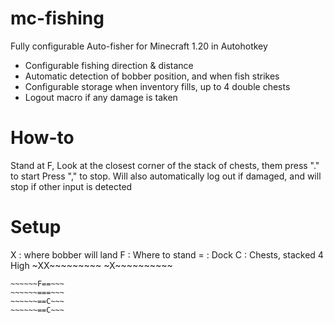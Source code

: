 # mc-fishing
Fully configurable Auto-fisher for Minecraft 1.20 in Autohotkey
- Configurable fishing direction & distance
- Automatic detection of bobber position, and when fish strikes
- Configurable storage when inventory fills, up to 4 double chests
- Logout macro if any damage is taken

# How-to
Stand at F, Look at the closest corner of the stack of chests, them press "." to start
Press "," to stop. Will also automatically log out if damaged, and will stop if other input is detected

# Setup
X : where bobber will land
F : Where to stand
= : Dock
C : Chests, stacked 4 High
~XX~~~~~~~~~
~X~~~~~~~~~~
~~~~~~~~~~~~
~~~~~~F==~~~
~~~~~~===~~~
~~~~~~==C~~~
~~~~~~==C~~~